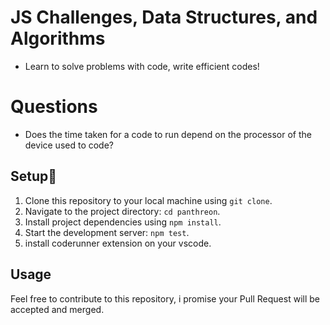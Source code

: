 # JS Challenges, Data Structures, and Algorithms

- Learn to solve problems with code, write efficient codes!

# Questions

- Does the time taken for a code to run depend on the processor of the device used to code?

## Setup🚀

1. Clone this repository to your local machine using `git clone`.
2. Navigate to the project directory: `cd panthreon`.
3. Install project dependencies using `npm install`.
4. Start the development server: `npm test`.
5. install coderunner extension on your vscode.

## Usage

Feel free to contribute to this repository, i promise your Pull Request will be accepted and merged.
